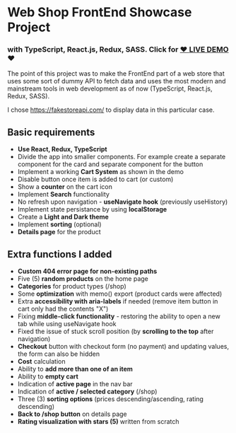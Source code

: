 # Web Shop FrontEnd Showcase Project
### with TypeScript, React.js, Redux, SASS. Click for [ ❤️ **LIVE DEMO** ](https://d-0-t-fake-webstore.netlify.app/)❤️

The point of this project was to make the FrontEnd part of a web store that uses some sort of dummy API to fetch data and uses the most modern and mainstream tools in web development as of now (TypeScript, React.js, Redux, SASS).

I chose https://fakestoreapi.com/ to display data in this particular case.

## Basic requirements
- **Use React, Redux, TypeScript**
- Divide the app into smaller components. For example create a separate component for the card and separate component for the button
- Implement a working **Cart System** as shown in the demo
- Disable button once item is added to cart (or custom)
- Show a **counter** on the cart icon
- Implement **Search** functionality
- No refresh upon navigation - **useNavigate hook** (previously useHistory)
- Implement state persistance by using **localStorage**
- Create a **Light and Dark theme**
- Implement **sorting** (optional)
- **Details page** for the product

## Extra functions I added
- **Custom 404 error page for non-existing paths**
- Five (5) **random products** on the home page
- **Categories** for product types (/shop)
- Some **optimization** with memo() export (product cards were affected)
- Extra **accessibility with aria-labels** if needed (remove item button in cart only had the contents "X")
- Fixing **middle-click functionality** - restoring the ability to open a new tab while using useNavigate hook
- Fixed the issue of stuck scroll position (by **scrolling to the top** after navigation)
- **Checkout** button with checkout form (no payment) and updating values, the form can also be hidden
- **Cost** calculation
- Ability to **add more than one of an item**
- Ability to **empty cart**
- Indication of **active page** in the nav bar
- Indication of **active / selected category** (/shop)
- Three (3) **sorting options** (prices descending/ascending, rating descending)
- **Back to /shop button** on details page
- **Rating visualization with stars (5)** written from scratch
  